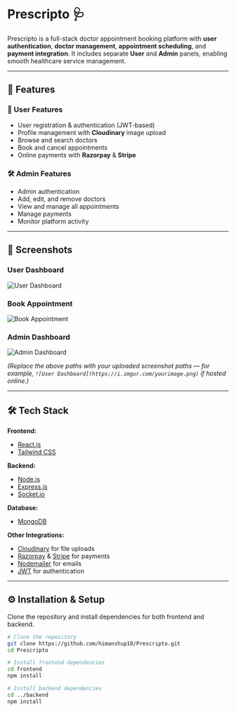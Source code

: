 # Prescripto 🩺

Prescripto is a full-stack doctor appointment booking platform with **user authentication**, **doctor management**, **appointment scheduling**, and **payment integration**. It includes separate **User** and **Admin** panels, enabling smooth healthcare service management.

---

## 🚀 Features

### 👤 User Features
- User registration & authentication (JWT-based)
- Profile management with **Cloudinary** image upload
- Browse and search doctors
- Book and cancel appointments
- Online payments with **Razorpay** & **Stripe**

### 🛠 Admin Features
- Admin authentication
- Add, edit, and remove doctors
- View and manage all appointments
- Manage payments
- Monitor platform activity

---

## 📸 Screenshots

### **User Dashboard**
![User Dashboard](screenshots/user_dashboard.png)

### **Book Appointment**
![Book Appointment](screenshots/book_appointment.png)

### **Admin Dashboard**
![Admin Dashboard](screenshots/admin_dashboard.png)

*(Replace the above paths with your uploaded screenshot paths — for example, `![User Dashboard](https://i.imgur.com/yourimage.png)` if hosted online.)*

---

## 🛠 Tech Stack

**Frontend:**
- [React.js](https://reactjs.org/)
- [Tailwind CSS](https://tailwindcss.com/)

**Backend:**
- [Node.js](https://nodejs.org/)
- [Express.js](https://expressjs.com/)
- [Socket.io](https://socket.io/)

**Database:**
- [MongoDB](https://www.mongodb.com/)

**Other Integrations:**
- [Cloudinary](https://cloudinary.com/) for file uploads
- [Razorpay](https://razorpay.com/) & [Stripe](https://stripe.com/) for payments
- [Nodemailer](https://nodemailer.com/) for emails
- [JWT](https://jwt.io/) for authentication

---

## ⚙️ Installation & Setup

Clone the repository and install dependencies for both frontend and backend.

```bash
# Clone the repository
git clone https://github.com/himanshup18/Prescripto.git
cd Prescripto

# Install frontend dependencies
cd frontend
npm install

# Install backend dependencies
cd ../backend
npm install

